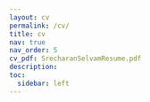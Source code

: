```yaml
---
layout: cv
permalink: /cv/
title: cv
nav: true
nav_order: 5
cv_pdf: SrecharanSelvamResume.pdf
description: 
toc:
  sidebar: left
---
```

